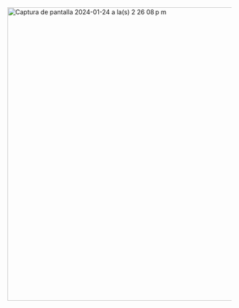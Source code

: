<!--
**DanielGalindoDev/DanielGalindoDev** is a ✨ _special_ ✨ repository because its `README.md` (this file) appears on your GitHub profile.

Here are some ideas to get you started:

- 🔭 I’m currently working on ...
- 🌱 I’m currently learning ...
- 👯 I’m looking to collaborate on ...
- 🤔 I’m looking for help with ...
- 💬 Ask me about ...
- 📫 How to reach me: ...
- 😄 Pronouns: ...
- ⚡ Fun fact: ...
-->

<img width="660" alt="Captura de pantalla 2024-01-24 a la(s) 2 26 08 p m" src="https://github.com/DanielGalindoDev/DanielGalindoDev/assets/129880574/2a3efffb-eb55-4ecc-aaac-94ea5760d2cd">
